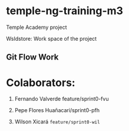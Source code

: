 # temple-ng-training-m3
Temple Academy project

WsIdstore: Work space of the project


## Git Flow Work

# Colaborators:

1. Fernando Valverde feature/sprint0-fvu
2. Pepe Flores Huañacari/sprint0-pfh

2. Wilson Xicará `feature/sprint0-wil`

